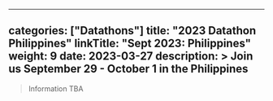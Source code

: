 
---
categories: ["Datathons"]
title: "2023 Datathon Philippines"
linkTitle: "Sept 2023: Philippines"
weight: 9
date: 2023-03-27
description: >
  Join us September 29 - October 1 in the Philippines
---

>Information TBA
